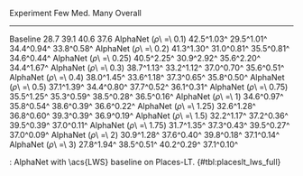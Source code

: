 Experiment                     Few        Med.        Many     Overall
-------------------     ----------  ----------  ----------  ----------
Baseline                      28.7        39.1        40.6        37.6
AlphaNet (_ρ_\ =\ 0.1)  42.5^1.03^  29.5^1.01^  34.4^0.94^  33.8^0.58^
AlphaNet (_ρ_\ =\ 0.2)  41.3^1.30^  31.0^0.81^  35.5^0.81^  34.6^0.44^
AlphaNet (_ρ_\ =\ 0.25) 40.5^2.25^  30.9^2.92^  35.6^2.20^  34.4^1.67^
AlphaNet (_ρ_\ =\ 0.3)  38.7^1.13^  33.2^1.12^  37.0^0.70^  35.6^0.51^
AlphaNet (_ρ_\ =\ 0.4)  38.0^1.45^  33.6^1.18^  37.3^0.65^  35.8^0.50^
AlphaNet (_ρ_\ =\ 0.5)  37.1^1.39^  34.4^0.80^  37.7^0.52^  36.1^0.31^
AlphaNet (_ρ_\ =\ 0.75) 35.5^1.25^  35.3^0.59^  38.5^0.28^  36.5^0.16^
AlphaNet (_ρ_\ =\ 1)    34.6^0.97^  35.8^0.54^  38.6^0.39^  36.6^0.22^
AlphaNet (_ρ_\ =\ 1.25) 32.6^1.28^  36.8^0.60^  39.3^0.39^  36.9^0.19^
AlphaNet (_ρ_\ =\ 1.5)  32.2^1.17^  37.2^0.36^  39.5^0.39^  37.0^0.11^
AlphaNet (_ρ_\ =\ 1.75) 31.7^1.35^  37.3^0.43^  39.5^0.27^  37.0^0.09^
AlphaNet (_ρ_\ =\ 2)    30.9^1.28^  37.6^0.40^  39.8^0.18^  37.1^0.14^
AlphaNet (_ρ_\ =\ 3)    27.8^1.94^  38.5^0.51^  40.2^0.29^  37.1^0.10^

: AlphaNet with \acs{LWS} baseline on Places-LT. {#tbl:placeslt_lws_full}
